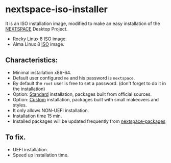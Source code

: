 # nextspace-iso-installer
It is an ISO installation image, modified to make an easy installation of the [NEXTSPACE](https://github.com/trunkmaster/nextspace) Desktop Project.
* Rocky Linux 8 [ISO](https://drive.google.com/file/d/1mB373hz0i8ialW7L2Q7RLYI9Q5-MI66a/view?usp=sharing) image.
* Alma Linux 8 [ISO](https://drive.google.com/file/d/1jfZAHQYU7uNsJmYiZBgb6LXgX2Qyfq55/view?usp=sharing) image.

## Characteristics:
* Minimal installation x86-64.
* Default user configured `me` and his password is `nextspace`.
* By default the `root` user is free to set a password. (don't forget to do it in the installation)
* Option: [Standard](https://github.com/trunkmaster/nextspace/commits/master) installation, packages built from official sources.
* Option: [Custom](https://github.com/armm77/nextspace/commits/visual) installation, packages built with small makeovers and styles.
* It only allows NON-UEFI installation.
* Installation time 15 min.
* Installed packages will be updated frequently from [nextspace-packages](https://github.com/armm77/nextspace-packages)

## To fix.
* UEFI installation.
* Speed up installation time.
